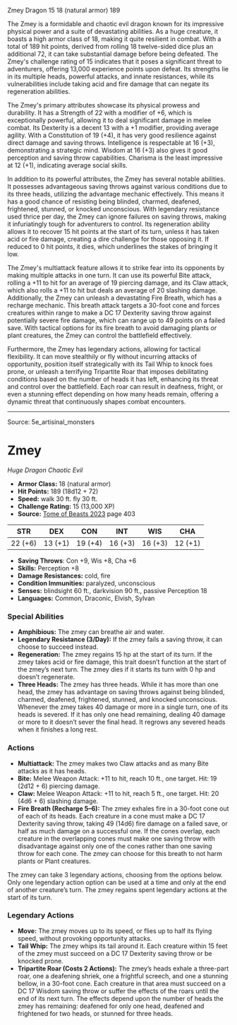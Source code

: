 <MonsterName/>Zmey</MonsterName>
<CreatureType/>Dragon</CreatureType>
<CR/>15</CR>
<AC/>18 (natural armor)</AC>
<HP/>189</HP>
<summary>The Zmey is a formidable and chaotic evil dragon known for its impressive physical power and a suite of devastating abilities. As a huge creature, it boasts a high armor class of 18, making it quite resilient in combat. With a total of 189 hit points, derived from rolling 18 twelve-sided dice plus an additional 72, it can take substantial damage before being defeated. The Zmey's challenge rating of 15 indicates that it poses a significant threat to adventurers, offering 13,000 experience points upon defeat. Its strengths lie in its multiple heads, powerful attacks, and innate resistances, while its vulnerabilities include taking acid and fire damage that can negate its regeneration abilities.</summary>

<detail>

The Zmey's primary attributes showcase its physical prowess and durability. It has a Strength of 22 with a modifier of +6, which is exceptionally powerful, allowing it to deal significant damage in melee combat. Its Dexterity is a decent 13 with a +1 modifier, providing average agility. With a Constitution of 19 (+4), it has very good resilience against direct damage and saving throws. Intelligence is respectable at 16 (+3), demonstrating a strategic mind. Wisdom at 16 (+3) also gives it good perception and saving throw capabilities. Charisma is the least impressive at 12 (+1), indicating average social skills.

In addition to its powerful attributes, the Zmey has several notable abilities. It possesses advantageous saving throws against various conditions due to its three heads, utilizing the advantage mechanic effectively. This means it has a good chance of resisting being blinded, charmed, deafened, frightened, stunned, or knocked unconscious. With legendary resistance used thrice per day, the Zmey can ignore failures on saving throws, making it infuriatingly tough for adventurers to control. Its regeneration ability allows it to recover 15 hit points at the start of its turn, unless it has taken acid or fire damage, creating a dire challenge for those opposing it. If reduced to 0 hit points, it dies, which underlines the stakes of bringing it low.

The Zmey's multiattack feature allows it to strike fear into its opponents by making multiple attacks in one turn. It can use its powerful Bite attack, rolling a +11 to hit for an average of 19 piercing damage, and its Claw attack, which also rolls a +11 to hit but deals an average of 20 slashing damage. Additionally, the Zmey can unleash a devastating Fire Breath, which has a recharge mechanic. This breath attack targets a 30-foot cone and forces creatures within range to make a DC 17 Dexterity saving throw against potentially severe fire damage, which can range up to 49 points on a failed save. With tactical options for its fire breath to avoid damaging plants or plant creatures, the Zmey can control the battlefield effectively.

Furthermore, the Zmey has legendary actions, allowing for tactical flexibility. It can move stealthily or fly without incurring attacks of opportunity, position itself strategically with its Tail Whip to knock foes prone, or unleash a terrifying Tripartite Roar that imposes debilitating conditions based on the number of heads it has left, enhancing its threat and control over the battlefield. Each roar can result in deafness, fright, or even a stunning effect depending on how many heads remain, offering a dynamic threat that continuously shapes combat encounters.</detail>



---

Source: 5e_artisinal_monsters

# Zmey

*Huge* *Dragon* *Chaotic Evil*

- **Armor Class:** 18 (natural armor)
- **Hit Points:** 189 (18d12 + 72)
- **Speed:** walk 30 ft. fly 30 ft.
- **Challenge Rating:** 15 (13,000 XP)
- **Source:** [Tome of Beasts 2023](https://koboldpress.com/kpstore/product/tome-of-beasts-1-2023-edition/) page 403

| STR | DEX | CON | INT | WIS | CHA |
| --- | --- | --- | --- | --- | --- |
| 22 (+6) | 13 (+1) | 19 (+4) | 16 (+3) | 16 (+3) | 12 (+1) |

- **Saving Throws**: Con +9, Wis +8, Cha +6
- **Skills:** Perception +8
- **Damage Resistances:** cold, fire
- **Condition Immunities:** paralyzed, unconscious
- **Senses:** blindsight 60 ft., darkvision 90 ft., passive Perception 18
- **Languages:** Common, Draconic, Elvish, Sylvan

### Special Abilities

- **Amphibious:** The zmey can breathe air and water.
- **Legendary Resistance (3/Day):** If the zmey fails a saving throw, it can choose to succeed instead.
- **Regeneration:** The zmey regains 15 hp at the start of its turn. If the zmey takes acid or fire damage, this trait doesn’t function at the start of the zmey’s next turn. The zmey dies if it starts its turn with 0 hp and doesn’t regenerate.
- **Three Heads:** The zmey has three heads. While it has more than one head, the zmey has advantage on saving throws against being blinded, charmed, deafened, frightened, stunned, and knocked unconscious. Whenever the zmey takes 40 damage or more in a single turn, one of its heads is severed. If it has only one head remaining, dealing 40 damage or more to it doesn’t sever the final head. It regrows any severed heads when it finishes a long rest.

### Actions

- **Multiattack:** The zmey makes two Claw attacks and as many Bite attacks as it has heads.
- **Bite:** Melee Weapon Attack: +11 to hit, reach 10 ft., one target. Hit: 19 (2d12 + 6) piercing damage.
- **Claw:** Melee Weapon Attack: +11 to hit, reach 5 ft., one target. Hit: 20 (4d6 + 6) slashing damage.
- **Fire Breath (Recharge 5–6):** The zmey exhales fire in a 30-foot cone out of each of its heads. Each creature in a cone must make a DC 17 Dexterity saving throw, taking 49 (14d6) fire damage on a failed save, or half as much damage on a successful one. If the cones overlap, each creature in the overlapping cones must make one saving throw with disadvantage against only one of the cones rather than one saving throw for each cone. The zmey can choose for this breath to not harm plants or Plant creatures.

The zmey can take 3 legendary actions, choosing from the options below. Only one legendary action option can be used at a time and only at the end of another creature’s turn. The zmey regains spent legendary actions at the start of its turn.

### Legendary Actions

- **Move:** The zmey moves up to its speed, or flies up to half its flying speed, without provoking opportunity attacks.
- **Tail Whip:** The zmey whips its tail around it. Each creature within 15 feet of the zmey must succeed on a DC 17 Dexterity saving throw or be knocked prone.
- **Tripartite Roar (Costs 2 Actions):** The zmey’s heads exhale a three-part roar, one a deafening shriek, one a frightful screech, and one a stunning bellow, in a 30-foot cone. Each creature in that area must succeed on a DC 17 Wisdom saving throw or suffer the effects of the roars until the end of its next turn. The effects depend upon the number of heads the zmey has remaining: deafened for only one head, deafened and frightened for two heads, or stunned for three heads.


